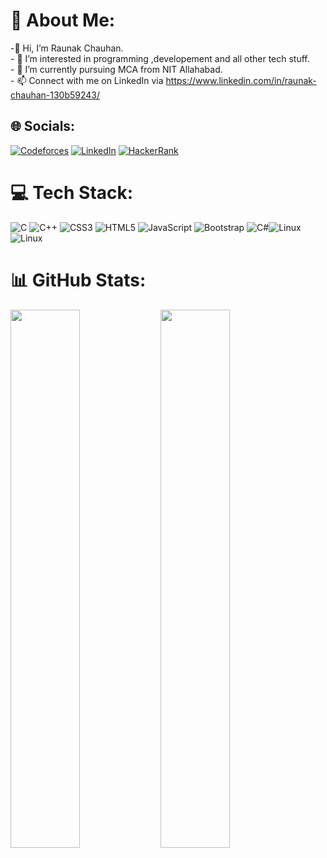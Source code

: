 # 💫 About Me:
-👋 Hi, I’m Raunak Chauhan.<br>- 👀 I’m interested in programming ,developement and all other tech stuff.<br>- 🌱 I’m currently pursuing MCA from NIT Allahabad.<br>- 📫 Connect with me on LinkedIn via https://www.linkedin.com/in/raunak-chauhan-130b59243/<br>


## 🌐 Socials:
[![Codeforces](https://img.shields.io/badge/Codeforces-445f9d?style=for-the-badge&logo=Codeforces&logoColor=white)](https://codeforces.com/profile/raunakchauhan22) 
[![LinkedIn](https://img.shields.io/badge/LinkedIn-%230077B5.svg?logo=linkedin&logoColor=white)](https://www.linkedin.com/in/raunak-chauhan-130b59243/) 
[![HackerRank](https://img.shields.io/badge/-Hackerrank-2EC866?logo=HackerRank&logoColor=white)](https://www.hackerrank.com/raunakchauhan22)

# 💻 Tech Stack:
![C](https://img.shields.io/badge/c-%2300599C.svg?style=flat&logo=c&logoColor=white) ![C++](https://img.shields.io/badge/c++-%2300599C.svg?style=flat&logo=c%2B%2B&logoColor=white) ![CSS3](https://img.shields.io/badge/css3-%231572B6.svg?style=flat&logo=css3&logoColor=white) ![HTML5](https://img.shields.io/badge/html5-%23E34F26.svg?style=flat&logo=html5&logoColor=white) ![JavaScript](https://img.shields.io/badge/javascript-%23323330.svg?style=flat&logo=javascript&logoColor=%23F7DF1E) ![Bootstrap](https://img.shields.io/badge/bootstrap-%23563D7C.svg?style=flat&logo=bootstrap&logoColor=white) ![C#](https://img.shields.io/badge/c%23-%23239120.svg?style=for-the-badge&logo=c-sharp&logoColor=white)![Linux](https://img.shields.io/badge/Linux-FCC624?style=for-the-badge&logo=linux&logoColor=black) ![Linux](https://img.shields.io/badge/Ubuntu-E95420?style=for-the-badge&logo=ubuntu&logoColor=white)
# 📊 GitHub Stats:


<img align="left" width="47%" src="https://github-readme-stats.vercel.app/api?username=raunakca077&show_icons=true&theme=radical">
<img align="left" width="47%" src="https://github-readme-stats.vercel.app/api/top-langs/?username=raunakca077&layout=compact">


